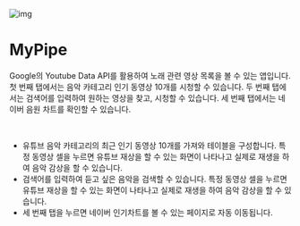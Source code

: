 ![img](https://img1.daumcdn.net/thumb/R1280x0/?scode=mtistory2&fname=https%3A%2F%2Fblog.kakaocdn.net%2Fdn%2FoG1nJ%2FbtsIt3At0Sn%2F0Ht46TAUKylG21EOuDYdJ1%2Fimg.jpg)

MyPipe
======

Google의 Youtube Data API를 활용하여 노래 관련 영상 목록을 볼 수 있는 앱입니다. 첫 번째 탭에서는 음악 카테고리 인기 동영상 10개를 시청할 수 있습니다. 두 번째 탭에서는 검색어를 입력하여 원하는 영상을 찾고, 시청할 수 있습니다. 세 번째 탭에서는 네이버 음원 차트를 확인할 수 있습니다.

<br>

- 유튜브 음악 카테고리의 최근 인기 동영상 10개를 가져와 테이블을 구성합니다. 특정 동영상 셀을 누르면 유튜브 재상을 할 수 있는 화면이 나타나고 실제로 재생을 하여 음악 감상을 할 수 있습니다.
- 검색어를 입력하여 듣고 싶은 음악을 검색할 수 있습니다. 특정 동영상 셀을 누르면 유튜브 재상을 할 수 있는 화면이 나타나고 실제로 재생을 하여 음악 감상을 할 수 있습니다.
- 세 번째 탭을 누르면 네이버 인기차트를 볼 수 있는 페이지로 자동 이동됩니다.
